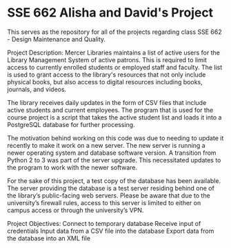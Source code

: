 # SSE 662 Alisha and David's Project

This serves as the repository for all of the projects regarding class SSE 662 - Design Maintenance and Quality.

Project Description:
Mercer Libraries maintains a list of active users for the Library Management System of active patrons. This is required to limit access to currently enrolled students or employed staff and faculty. The list is used to grant access to the library's resources that not only include physical books, but also access to digital resources including books, journals, and videos.

The library receives daily updates in the form of CSV files that include active students and current employees. The program that is used for the course project is a script that takes the active student list and loads it into a PostgreSQL database for further processing.


The motivation behind working on this code was due to needing to update it recently to make it work on a new server. The new server is running a newer operating system and database software version. A transition from Python 2 to 3 was part of the server upgrade. This necessitated updates to the program to work with the newer software.

For the sake of this project, a test copy of the database has been available. The server providing the database is a test server residing behind one of the library’s public-facing web servers. Please be aware that due to the university’s firewall rules, access to this server is limited to either on campus access or through the university’s VPN.

Project Objectives:
Connect to temporary database
Receive input of credentials
Input data from a CSV file into the database
Export data from the database into an XML file
